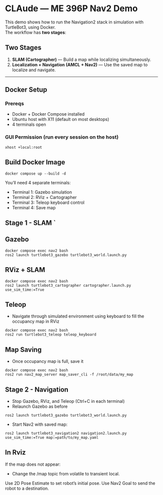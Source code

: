# CLAude — ME 396P Nav2 Demo

This demo shows how to run the Navigation2 stack in simulation with TurtleBot3, using Docker.  
The workflow has **two stages**:

## Two Stages
1. **SLAM (Cartographer)** — Build a map while localizing simultaneously.  
2. **Localization + Navigation (AMCL + Nav2)** — Use the saved map to localize and navigate.

---

## Docker Setup

### Prereqs
- Docker + Docker Compose installed
- Ubuntu host with X11 (default on most desktops)
- 4 terminals open

### GUI Permission (run every session on the host)
```
xhost +local:root
```

## Build Docker Image
```
docker compose up --build -d
```

You’ll need 4 separate terminals:
- Terminal 1: Gazebo simulation
- Terminal 2: RViz + Cartographer
- Terminal 3: Teleop keyboard control
- Terminal 4: Save map

## Stage 1 - SLAM        `
## Gazebo
```
docker compose exec nav2 bash
ros2 launch turtlebot3_gazebo turtlebot3_world.launch.py
```

## RViz + SLAM
```
docker compose exec nav2 bash
ros2 launch turtlebot3_cartographer cartographer.launch.py use_sim_time:=True
```

## Teleop
- Navigate through simulated environment using keyboard to fill the occupancy map in RViz

```
docker compose exec nav2 bash
ros2 run turtlebot3_teleop teleop_keyboard
```

## Map Saving
- Once occupancy map is full, save it

```
docker compose exec nav2 bash
ros2 run nav2_map_server map_saver_cli -f /root/data/my_map
```

## Stage 2 - Navigation
- Stop Gazebo, RViz, and Teleop (Ctrl+C in each terminal)
- Relaunch Gazebo as before

```
ros2 launch turtlebot3_gazebo turtlebot3_world.launch.py
```

- Start Nav2 with saved map:

```
ros2 launch turtlebot3_navigation2 navigation2.launch.py use_sim_time:=True map:=path/to/my_map.yaml
```

## In Rviz
If the map does not appear:
- Change the /map topic from volatile to transient local.

Use 2D Pose Estimate to set robot’s initial pose.
Use Nav2 Goal to send the robot to a destination.
